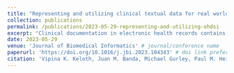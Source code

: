 ```yaml
---
title: "Representing and utilizing clinical textual data for real world studies: An OHDSI approach"
collection: publications
permalink: /publications/2023-05-29-representing-and-utilizing-ohdsi
excerpt: "Clinical documentation in electronic health records contains crucial narratives and details about patients and their care. Natural language processing (NLP) can unlock the information conveyed in clinical notes and reports, and thus plays a critical role in real-world studies. The NLP Working Group at the Observational Health Data Sciences and Informatics (OHDSI) consortium was established to develop methods and tools to promote the use of textual data and NLP in real-world observational studies. In this paper, we describe a framework for representing and utilizing textual data in real-world evidence generation, including representations of information from clinical text in the Observational Medical Outcomes Partnership (OMOP) Common Data Model (CDM), the workflow and tools that were developed to extract, transform and load (ETL) data from clinical notes into tables in OMOP CDM, as well as current applications and specific use cases of the proposed OHDSI NLP solution at large consortia and individual institutions with English textual data. Challenges faced and lessons learned during the process are also discussed to provide valuable insights for researchers who are planning to implement NLP solutions in real-world studies." # abstract can go here
date: 2023-05-29
venue: 'Journal of Biomedical Informatics' # journal/conference name
paperurl: 'https://doi.org/10.1016/j.jbi.2023.104343' # doi link preferred
citation: 'Vipina K. Keloth, Juan M. Banda, Michael Gurley, Paul M. Heider, Georgina Kennedy, Hongfang Liu, Feifan Liu, <b>Timothy Miller</b>, Karthik Natarajan, Olga V Patterson, Yifan Peng, Kalpana Raja, Ruth M. Reeves, Masoud Rouhizadeh, Jianlin Shi, Xiaoyan Wang, Yanshan Wang, Wei-Qi Wei, Andrew E. Williams, Rui Zhang, Rimma Belenkaya, Christian Reich, Clair Blacketer, Patrick Ryan, George Hripcsak, Noémie Elhadad, Hua Xu, Representing and utilizing clinical textual data for real world studies: An OHDSI approach, Journal of Biomedical Informatics, Volume 142, 2023'
---
```

